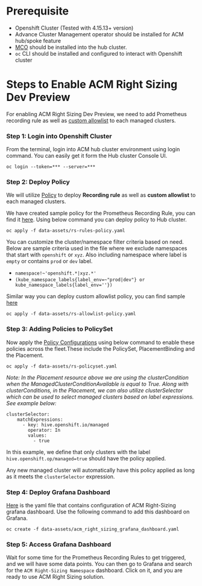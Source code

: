 # Prerequisite 
- Openshift Cluster (Tested with 4.15.13+ version)
- Advance Cluster Management operator should be installed for ACM hub/spoke feature 
- [MCO](https://github.com/stolostron/multicluster-observability-operator/) should be installed into the hub cluster. 
- `oc` CLI should be installed and configured to interact with Openshift cluster


# Steps to Enable ACM Right Sizing Dev Preview 

For enabling ACM Right Sizing Dev Preview, we need to add Prometheus recording rule as well as [custom allowlist](https://access.redhat.com/documentation/en-us/red_hat_advanced_cluster_management_for_kubernetes/2.10/html/observability/customizing-observability#adding-custom-metrics) to each managed clusters.     

### Step 1: Login into Openshift Cluster

From the terminal, login into ACM hub cluster environment using login command. You can easily get it form the Hub cluster Console UI.  

```
oc login --token=*** --server=***
```

### Step 2: Deploy Policy 

We will utilize [Policy](https://access.redhat.com/documentation/en-us/red_hat_advanced_cluster_management_for_kubernetes/2.10/html/governance/governance#policy-overview) to deploy **Recording rule** as well as **custom allowlist** to each managed clusters. 

We have created sample policy for the Prometheus Recording Rule, you can find it [here](../data-assets/rs-rules-policy.yaml). Using below command you can deploy policy to Hub cluster.  

```
oc apply -f data-assets/rs-rules-policy.yaml
```

You can customize the cluster/namespace filter criteria based on need. Below are sample criteria used in the file where we exclude namespaces that start with `openshift` or `xyz`. Also including namespace where label is `empty` or contains `prod` or `dev` label.

- `namespace!~'openshift.*|xyz.*'`
- `(kube_namespace_labels{label_env=~"prod|dev"} or kube_namespace_labels{label_env=''})`


Similar way you can deploy custom allowlist policy, you can find sample [here](../data-assets/rs-allowlist-policy.yaml)
```
oc apply -f data-assets/rs-allowlist-policy.yaml
```


### Step 3: Adding Policies to PolicySet

Now apply the [Policy Configurations](../data-assets/rs-policyset.yaml) using below command to enable these policies across the fleet.These include the PolicySet, PlacementBinding and the Placement.
```
oc apply -f data-assets/rs-policyset.yaml
```

*Note: In the Placement resource above we are using the clusterCondition when the ManagedClusterConditionAvailable is equal to True. Along with clusterConditions, in the Placement, we can also utilize clusterSelector which can be used to select managed clusters based on label expressions. See example below:*

```
clusterSelector:                            
    matchExpressions:
      - key: hive.openshift.io/managed
        operator: In
        values:
          - true
```
In this example, we define that only clusters with the label `hive.openshift.op/managed=true` should have the policy applied. 

Any new managed cluster will automatically have this policy applied as long as it meets the `clusterSelector` expression.

### Step 4: Deploy Grafana Dashboard

[Here](../data-assets/acm_right_sizing_grafana_dashboard.yaml) is the yaml file that contains configuration of ACM Right-Sizing grafana dashboard. Use the following command to add this dashboard on Grafana. 

```
oc create -f data-assets/acm_right_sizing_grafana_dashboard.yaml
```


### Step 5: Access Grafana Dashboard

Wait for some time for the Prometheus Recording Rules to get triggered, and we will have some data points. You can then go to Grafana and search for the `ACM Right-Sizing Namespace` dashboard. Click on it, and you are ready to use ACM Right Sizing solution.



